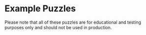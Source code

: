 # Example Puzzles

Please note that all of these puzzles are for educational and testing purposes only and should not be used in production.
